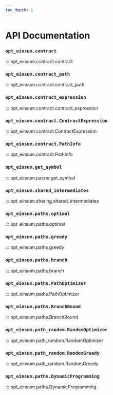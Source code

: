 ```yaml
---
toc_depth: 1
---
```


# API Documentation

### `opt_einsum.contract`

::: opt_einsum.contract.contract
    <!-- :docstring: -->

### `opt_einsum.contract_path`

::: opt_einsum.contract.contract_path
    <!-- :docstring: -->

### `opt_einsum.contract_expression`

::: opt_einsum.contract.contract_expression
    <!-- :docstring:
    :members: -->

### `opt_einsum.contract.ContractExpression`

::: opt_einsum.contract.ContractExpression
    <!-- :docstring:
    :members: -->

### `opt_einsum.contract.PathInfo`

::: opt_einsum.contract.PathInfo
    <!-- :docstring: -->

### `opt_einsum.get_symbol`

::: opt_einsum.parser.get_symbol
    <!-- :docstring: -->

### `opt_einsum.shared_intermediates`

::: opt_einsum.sharing.shared_intermediates
    <!-- :docstring: -->

### `opt_einsum.paths.optimal`

::: opt_einsum.paths.optimal
    <!-- :docstring: -->

### `opt_einsum.paths.greedy`

::: opt_einsum.paths.greedy
    <!-- :docstring: -->

### `opt_einsum.paths.branch`

::: opt_einsum.paths.branch
    <!-- :docstring: -->

### `opt_einsum.paths.PathOptimizer`

::: opt_einsum.paths.PathOptimizer
    <!-- :docstring:
    :members: -->

### `opt_einsum.paths.BranchBound`

::: opt_einsum.paths.BranchBound
    <!-- :docstring:
    :members: -->

### `opt_einsum.path_random.RandomOptimizer`

::: opt_einsum.path_random.RandomOptimizer
    <!-- :docstring:
    :members: -->

### `opt_einsum.path_random.RandomGreedy`

::: opt_einsum.path_random.RandomGreedy
    <!-- :docstring:
    :members: -->

### `opt_einsum.paths.DynamicProgramming`

::: opt_einsum.paths.DynamicProgramming
    <!-- :docstring:
    :members: -->
